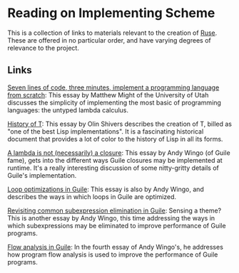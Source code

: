 # Reading on Implementing Scheme

This is a collection of links to materials relevant to the creation of [Ruse][ruse]. These are offered in no particular order, and have varying degrees of relevance to the project.

## Links

[Seven lines of code, three minutes, implement a programming language from scratch](http://matt.might.net/articles/implementing-a-programming-language/): This essay by Matthew Might of the University of Utah discusses the simplicity of implementing the most basic of programming languages: the untyped lambda calculus.

[History of T](http://www.paulgraham.com/thist.html): This essay by Olin Shivers describes the creation of T, billed as "one of the best Lisp implementations". It is a fascinating historical document that provides a lot of color to the history of Lisp in all its forms.

[A lambda is not (necessarily) a closure](https://wingolog.org/archives/2016/02/08/a-lambda-is-not-necessarily-a-closure): This essay by Andy Wingo (of Guile fame), gets into the different ways Guile closures may be implemented at runtime. It's a really interesting discussion of some nitty-gritty details of Guile's implementation.

[Loop optimizations in Guile](http://wingolog.org/archives/2015/07/28/loop-optimizations-in-guile): This essay is also by Andy Wingo, and describes the ways in which loops in Guile are optimized.

[Revisiting common subexpression elimination in Guile](http://wingolog.org/archives/2014/08/25/revisiting-common-subexpression-elimination-in-guile): Sensing a theme? This is another essay by Andy Wingo, this time addressing the ways in which subexpressions may be eliminated to improve performance of Guile programs.

[Flow analysis in Guile](http://wingolog.org/archives/2014/07/01/flow-analysis-in-guile): In the fourth essay of Andy Wingo's, he addresses how program flow analysis is used to improve the performance of Guile programs.

[ruse]: https://github.com/ruse-lang/ruse

